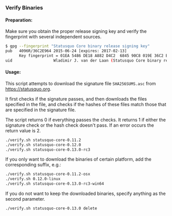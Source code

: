 ### Verify Binaries

#### Preparation:

Make sure you obtain the proper release signing key and verify the fingerprint with several independent sources.

```sh
$ gpg --fingerprint "Statusquo Core binary release signing key"
pub   4096R/36C2E964 2015-06-24 [expires: 2017-02-13]
      Key fingerprint = 01EA 5486 DE18 A882 D4C2  6845 90C8 019E 36C2 E964
uid                  Wladimir J. van der Laan (Statusquo Core binary release signing key) <laanwj@gmail.com>
```

#### Usage:

This script attempts to download the signature file `SHA256SUMS.asc` from https://statusquo.org.

It first checks if the signature passes, and then downloads the files specified in the file, and checks if the hashes of these files match those that are specified in the signature file.

The script returns 0 if everything passes the checks. It returns 1 if either the signature check or the hash check doesn't pass. If an error occurs the return value is 2.


```sh
./verify.sh statusquo-core-0.11.2
./verify.sh statusquo-core-0.12.0
./verify.sh statusquo-core-0.13.0-rc3
```

If you only want to download the binaries of certain platform, add the corresponding suffix, e.g.:

```sh
./verify.sh statusquo-core-0.11.2-osx
./verify.sh 0.12.0-linux
./verify.sh statusquo-core-0.13.0-rc3-win64
```

If you do not want to keep the downloaded binaries, specify anything as the second parameter.

```sh
./verify.sh statusquo-core-0.13.0 delete
```
